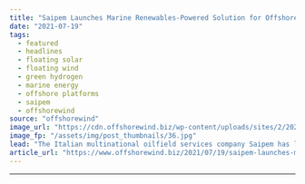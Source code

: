 ```yaml
---
title: "Saipem Launches Marine Renewables-Powered Solution for Offshore Green Hydrogen Production"
date: "2021-07-19"
tags: 
  - featured
  - headlines
  - floating solar
  - floating wind
  - green hydrogen
  - marine energy
  - offshore platforms
  - saipem
  - offshorewind
source: "offshorewind"
image_url: "https://cdn.offshorewind.biz/wp-content/uploads/sites/2/2021/07/19124503/Saipem.jpg"
image_fp: "/assets/img/post_thumbnails/36.jpg"
lead: "The Italian multinational oilfield services company Saipem has launched SUISO, a technological solution that"
article_url: "https://www.offshorewind.biz/2021/07/19/saipem-launches-marine-renewables-powered-solution-for-offshore-green-hydrogen-production/"
---
```


---
